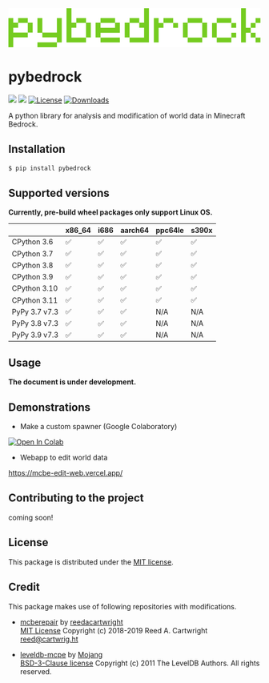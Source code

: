 <div align="center"><img src="https://raw.githubusercontent.com/obscraft23/pybedrock/main/docs/pybedrock.logo.png" width="600"/></div>

# pybedrock

[![](https://img.shields.io/pypi/v/pybedrock.svg?label=PyPI&style=flat-square)](https://pypi.org/pypi/pybedrock/)
[![](https://img.shields.io/pypi/pyversions/pybedrock.svg?label=Python&color=yellow&style=flat-square)](https://pypi.org/pypi/pybedrock/)
[![License](https://img.shields.io/badge/license-MIT-blue.svg?label=License&style=flat-square)](LICENSE)
[![Downloads](https://static.pepy.tech/personalized-badge/pybedrock?period=total&units=international_system&left_color=black&right_color=brightgreen&left_text=Downloads&style=flat-square)](https://pepy.tech/project/pybedrock)

A python library for analysis and modification of world data in Minecraft Bedrock.

## Installation

```terminal
$ pip install pybedrock
```

## Supported versions

**Currently, pre-build wheel packages only support Linux OS.**

| | x86_64 | i686 | aarch64 | ppc64le | s390x |
|---------------|----|-----|-----|-----|-----|
| CPython 3.6   | ✅  | ✅  | ✅ | ✅  | ✅  |
| CPython 3.7   | ✅ | ✅  | ✅ | ✅  | ✅  |
| CPython 3.8   | ✅ | ✅  | ✅ | ✅  | ✅  |
| CPython 3.9   | ✅ | ✅ | ✅ | ✅  | ✅  |
| CPython 3.10  | ✅ | ✅  | ✅ | ✅  | ✅  |
| CPython 3.11  | ✅ | ✅  | ✅ | ✅  | ✅  |
| PyPy 3.7 v7.3 | ✅ | ✅  | ✅ | N/A | N/A |
| PyPy 3.8 v7.3 | ✅ | ✅  | ✅ | N/A | N/A |
| PyPy 3.9 v7.3 | ✅ | ✅  | ✅ | N/A | N/A |

## Usage

**The document is under development.**

## Demonstrations

* Make a custom spawner (Google Colaboratory)

[![Open In Colab](https://colab.research.google.com/assets/colab-badge.svg)](https://colab.research.google.com/github/obscraft23/pybedrock/blob/main/blockentity_demo.ipynb)

* Webapp to edit world data

https://mcbe-edit-web.vercel.app/

## Contributing to the project

coming soon!

## License

This package is distributed under the [MIT license](https://github.com/obscraft23/pybedrock/blob/main/LICENSE).

## Credit
This package makes use of following repositories with modifications.

* [mcberepair](https://github.com/reedacartwright/mcberepair) by [reedacartwright](https://github.com/reedacartwright) <br>
[MIT License](https://github.com/reedacartwright/mcberepair/blob/master/LICENSE) Copyright (c) 2018-2019 Reed A. Cartwright <reed@cartwrig.ht>

* [leveldb-mcpe](https://github.com/Mojang/leveldb-mcpe) by [Mojang](https://github.com/Mojang) <br>
[BSD-3-Clause license](https://github.com/Mojang/leveldb-mcpe/blob/master/LICENSE) Copyright (c) 2011 The LevelDB Authors. All rights reserved.